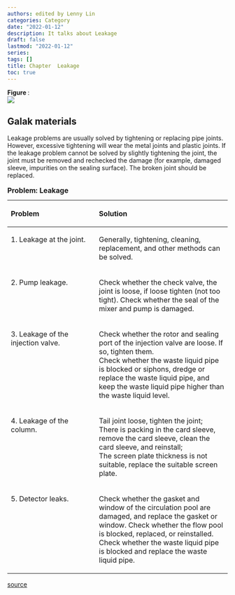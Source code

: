 ```yaml
---
authors: edited by Lenny Lin
categories: Category
date: "2022-01-12"
description: It talks about Leakage
draft: false
lastmod: "2022-01-12"
series: 
tags: []
title: Chapter  Leakage
toc: true
---
```


<figcaption><b>Figure </b>: </figcaption>
<img src = "/docs/images/"/>



<!--more-->

## Galak materials

Leakage problems are usually solved by tightening or replacing pipe joints. However, excessive tightening will wear the metal joints and plastic joints. If the leakage problem cannot be solved by slightly tightening the joint, the joint must be removed and rechecked the damage (for example, damaged sleeve, impurities on the sealing surface). The broken joint should be replaced.  


<table style="width:100%;">
<caption style="text-align:left", align = "top"><b>Problem: Leakage</b></caption>
<colgroup><col style="width: 40%" /><col style="width: 60%" />
</colgroup>
<thead>
  <tr style="text-align:left" class="header">
    <th><p>Problem</p></th>
    <th><p>Solution</p></th>
  </tr>
</thead>
<tbody VALIGN=TOP>
  <tr  class="odd">
    <td><p>1. Leakage at the joint.
    </p></td>
    <td><p>Generally, tightening, cleaning, replacement, and other methods can be solved.
    </p></td>
  </tr>
  <tr class="even">
    <td><p>2. Pump leakage.
    </p></td>
    <td><p> Check whether the check valve, the joint is loose, if loose tighten (not too tight). Check whether the seal of the mixer and pump is damaged. 
    </p></td>
  </tr>
  <tr class="odd">
    <td><p>3. Leakage of the injection valve.
    </p></td>
    <td><p> Check whether the rotor and sealing port of the injection valve are loose. If so, tighten them.<br />  
Check whether the waste liquid pipe is blocked or siphons, dredge or replace the waste liquid pipe, and keep the waste liquid pipe higher than the waste liquid level.
    </p></td>
  </tr>
  <tr class="even">
    <td><p>4. Leakage of the column. </p></td>
    <td><p> Tail joint loose, tighten the joint;  <br />    
There is packing in the card sleeve, remove the card sleeve, clean the card sleeve, and reinstall;  <br />  
The screen plate thickness is not suitable, replace the suitable screen plate.  
    </p></td>
  </tr>
  <tr class="odd">
    <td><p>5. Detector leaks.</p></td>
    <td><p> Check whether the gasket and window of the circulation pool are damaged, and replace the gasket or window. Check whether the flow pool is blocked, replaced, or reinstalled. Check whether the waste liquid pipe is blocked and replace the waste liquid pipe.  
    </p></td>
  </tr>
</tbody>
</table>


[source](https://galaklc.com/common-problems-for-hplc-system/)